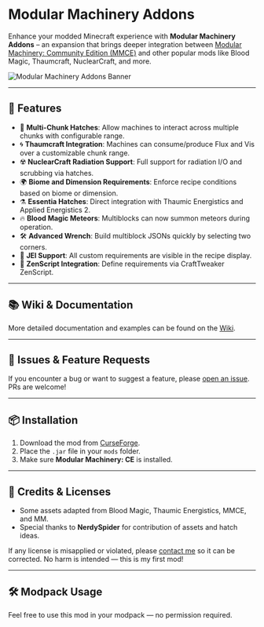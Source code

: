 # Modular Machinery Addons

Enhance your modded Minecraft experience with **Modular Machinery Addons** – an expansion that brings deeper integration between [Modular Machinery: Community Edition (MMCE)](https://www.curseforge.com/minecraft/mc-mods/modular-machinery-community-edition) and other popular mods like Blood Magic, Thaumcraft, NuclearCraft, and more.

![Modular Machinery Addons Banner](https://media.forgecdn.net/attachments/description/1236022/description_57476aa8-3787-434c-919c-ef47e7696c65.png)

---

## 🌟 Features

- 🔧 **Multi-Chunk Hatches**: Allow machines to interact across multiple chunks with configurable range.
- 🌀 **Thaumcraft Integration**: Machines can consume/produce Flux and Vis over a customizable chunk range.
- ☢️ **NuclearCraft Radiation Support**: Full support for radiation I/O and scrubbing via hatches.
- 🌍 **Biome and Dimension Requirements**: Enforce recipe conditions based on biome or dimension.
- ⚗️ **Essentia Hatches**: Direct integration with Thaumic Energistics and Applied Energistics 2.
- 🔥 **Blood Magic Meteors**: Multiblocks can now summon meteors during operation.
- 🛠️ **Advanced Wrench**: Build multiblock JSONs quickly by selecting two corners.
- 📘 **JEI Support**: All custom requirements are visible in the recipe display.
- 📜 **ZenScript Integration**: Define requirements via CraftTweaker ZenScript.

---

## 📚 Wiki & Documentation

More detailed documentation and examples can be found on the [Wiki](https://github.com/your-repo/wiki).

---

## 🐛 Issues & Feature Requests

If you encounter a bug or want to suggest a feature, please [open an issue](https://github.com/Alecsioo/MMCE-Addons/issues). PRs are welcome!

---

## 📦 Installation

1. Download the mod from [CurseForge](https://legacy.curseforge.com/minecraft/mc-mods/modular-machinery-community-edition-addons).
2. Place the `.jar` file in your `mods` folder.
3. Make sure **Modular Machinery: CE** is installed.

---

## 🧾 Credits & Licenses

- Some assets adapted from Blood Magic, Thaumic Energistics, MMCE, and MM.
- Special thanks to **NerdySpider** for contribution of assets and hatch ideas.

If any license is misapplied or violated, please [contact me](https://github.com/Alecsioo) so it can be corrected. No harm is intended — this is my first mod!

---

## 🛠 Modpack Usage

Feel free to use this mod in your modpack — no permission required.
